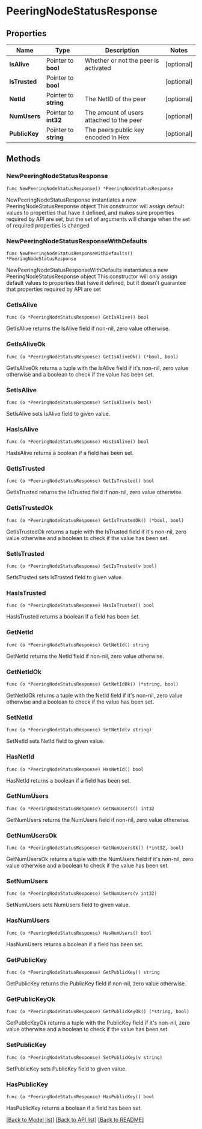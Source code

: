 # PeeringNodeStatusResponse

## Properties

Name | Type | Description | Notes
------------ | ------------- | ------------- | -------------
**IsAlive** | Pointer to **bool** | Whether or not the peer is activated | [optional] 
**IsTrusted** | Pointer to **bool** |  | [optional] 
**NetId** | Pointer to **string** | The NetID of the peer | [optional] 
**NumUsers** | Pointer to **int32** | The amount of users attached to the peer | [optional] 
**PublicKey** | Pointer to **string** | The peers public key encoded in Hex | [optional] 

## Methods

### NewPeeringNodeStatusResponse

`func NewPeeringNodeStatusResponse() *PeeringNodeStatusResponse`

NewPeeringNodeStatusResponse instantiates a new PeeringNodeStatusResponse object
This constructor will assign default values to properties that have it defined,
and makes sure properties required by API are set, but the set of arguments
will change when the set of required properties is changed

### NewPeeringNodeStatusResponseWithDefaults

`func NewPeeringNodeStatusResponseWithDefaults() *PeeringNodeStatusResponse`

NewPeeringNodeStatusResponseWithDefaults instantiates a new PeeringNodeStatusResponse object
This constructor will only assign default values to properties that have it defined,
but it doesn't guarantee that properties required by API are set

### GetIsAlive

`func (o *PeeringNodeStatusResponse) GetIsAlive() bool`

GetIsAlive returns the IsAlive field if non-nil, zero value otherwise.

### GetIsAliveOk

`func (o *PeeringNodeStatusResponse) GetIsAliveOk() (*bool, bool)`

GetIsAliveOk returns a tuple with the IsAlive field if it's non-nil, zero value otherwise
and a boolean to check if the value has been set.

### SetIsAlive

`func (o *PeeringNodeStatusResponse) SetIsAlive(v bool)`

SetIsAlive sets IsAlive field to given value.

### HasIsAlive

`func (o *PeeringNodeStatusResponse) HasIsAlive() bool`

HasIsAlive returns a boolean if a field has been set.

### GetIsTrusted

`func (o *PeeringNodeStatusResponse) GetIsTrusted() bool`

GetIsTrusted returns the IsTrusted field if non-nil, zero value otherwise.

### GetIsTrustedOk

`func (o *PeeringNodeStatusResponse) GetIsTrustedOk() (*bool, bool)`

GetIsTrustedOk returns a tuple with the IsTrusted field if it's non-nil, zero value otherwise
and a boolean to check if the value has been set.

### SetIsTrusted

`func (o *PeeringNodeStatusResponse) SetIsTrusted(v bool)`

SetIsTrusted sets IsTrusted field to given value.

### HasIsTrusted

`func (o *PeeringNodeStatusResponse) HasIsTrusted() bool`

HasIsTrusted returns a boolean if a field has been set.

### GetNetId

`func (o *PeeringNodeStatusResponse) GetNetId() string`

GetNetId returns the NetId field if non-nil, zero value otherwise.

### GetNetIdOk

`func (o *PeeringNodeStatusResponse) GetNetIdOk() (*string, bool)`

GetNetIdOk returns a tuple with the NetId field if it's non-nil, zero value otherwise
and a boolean to check if the value has been set.

### SetNetId

`func (o *PeeringNodeStatusResponse) SetNetId(v string)`

SetNetId sets NetId field to given value.

### HasNetId

`func (o *PeeringNodeStatusResponse) HasNetId() bool`

HasNetId returns a boolean if a field has been set.

### GetNumUsers

`func (o *PeeringNodeStatusResponse) GetNumUsers() int32`

GetNumUsers returns the NumUsers field if non-nil, zero value otherwise.

### GetNumUsersOk

`func (o *PeeringNodeStatusResponse) GetNumUsersOk() (*int32, bool)`

GetNumUsersOk returns a tuple with the NumUsers field if it's non-nil, zero value otherwise
and a boolean to check if the value has been set.

### SetNumUsers

`func (o *PeeringNodeStatusResponse) SetNumUsers(v int32)`

SetNumUsers sets NumUsers field to given value.

### HasNumUsers

`func (o *PeeringNodeStatusResponse) HasNumUsers() bool`

HasNumUsers returns a boolean if a field has been set.

### GetPublicKey

`func (o *PeeringNodeStatusResponse) GetPublicKey() string`

GetPublicKey returns the PublicKey field if non-nil, zero value otherwise.

### GetPublicKeyOk

`func (o *PeeringNodeStatusResponse) GetPublicKeyOk() (*string, bool)`

GetPublicKeyOk returns a tuple with the PublicKey field if it's non-nil, zero value otherwise
and a boolean to check if the value has been set.

### SetPublicKey

`func (o *PeeringNodeStatusResponse) SetPublicKey(v string)`

SetPublicKey sets PublicKey field to given value.

### HasPublicKey

`func (o *PeeringNodeStatusResponse) HasPublicKey() bool`

HasPublicKey returns a boolean if a field has been set.


[[Back to Model list]](../README.md#documentation-for-models) [[Back to API list]](../README.md#documentation-for-api-endpoints) [[Back to README]](../README.md)


